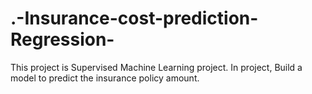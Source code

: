 # .-Insurance-cost-prediction-Regression-
 This project is Supervised  Machine Learning project. In project, Build a model to predict the insurance  policy amount.
